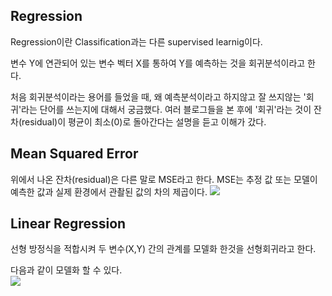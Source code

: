 ## Regression
Regression이란 Classification과는 다른 supervised learnig이다.

변수 Y에 연관되어 있는 변수 벡터 X를 통하여 Y를 예측하는 것을 회귀분석이라고 한다.

처음 회귀분석이라는 용어를 들었을 때, 왜 예측분석이라고 하지않고 잘 쓰지않는 '회귀'라는 단어를 쓰는지에 대해서 궁금했다. 여러 블로그들을 본 후에 '회귀'라는 것이 잔차(residual)이 평균이 최소(0)로 돌아간다는 설명을 듣고 이해가 갔다.

## Mean Squared Error
위에서 나온 잔차(residual)은 다른 말로 MSE라고 한다.
MSE는 추정 값 또는 모델이 예측한 값과 실제 환경에서 관촬된 값의 차의 제곱이다.
<img src="https://github.com/LPIGEON/TIL/blob/main/image/2022-04-11%2020-51-53.png"></img>

## Linear Regression
선형 방정식을 적합시켜 두 변수(X,Y) 간의 관계를 모델화 한것을 선형회귀라고 한다.

다음과 같이 모델화 할 수 있다.<br>
<img src="https://github.com/LPIGEON/TIL/blob/main/image/2022-04-11%2020-53-08.png"></img><br>




